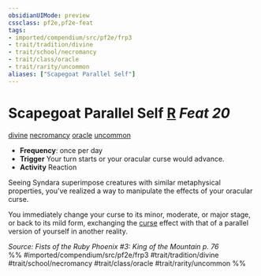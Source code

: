 ```yaml
---
obsidianUIMode: preview
cssclass: pf2e,pf2e-feat
tags:
- imported/compendium/src/pf2e/frp3
- trait/tradition/divine
- trait/school/necromancy
- trait/class/oracle
- trait/rarity/uncommon
aliases: ["Scapegoat Parallel Self"]
---
```

# Scapegoat Parallel Self  [R](chapter-9-playing-the-game.md#Actions "Reaction") *Feat 20*  
[divine](divine.md)  [necromancy](necromancy.md)  [oracle](rules/traits/oracle-apg.md)  [uncommon](uncommon.md)  

- **Frequency**: once per day
- **Trigger** Your turn starts or your oracular curse would advance.
- **Activity** Reaction

Seeing Syndara superimpose creatures with similar metaphysical properties, you've realized a way to manipulate the effects of your oracular curse.

You immediately change your curse to its minor, moderate, or major stage, or back to its mild form, exchanging the [curse](curse.md) effect with that of a parallel version of yourself in another reality.

*Source: Fists of the Ruby Phoenix #3: King of the Mountain p. 76*  
%% #imported/compendium/src/pf2e/frp3 #trait/tradition/divine #trait/school/necromancy #trait/class/oracle #trait/rarity/uncommon %%
